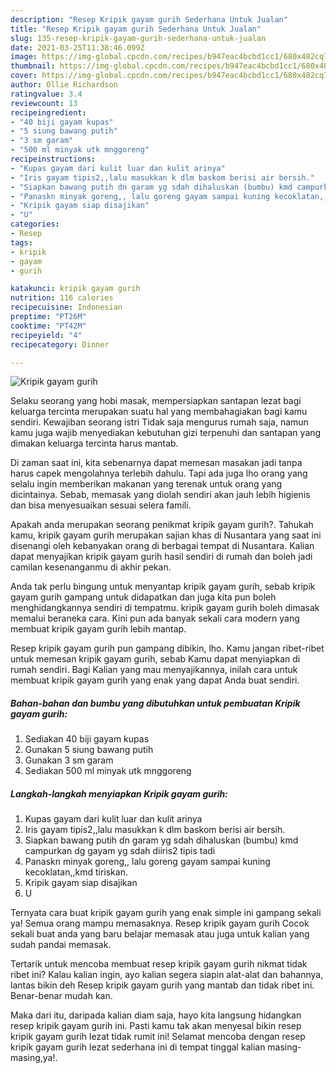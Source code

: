 ```yaml
---
description: "Resep Kripik gayam gurih Sederhana Untuk Jualan"
title: "Resep Kripik gayam gurih Sederhana Untuk Jualan"
slug: 135-resep-kripik-gayam-gurih-sederhana-untuk-jualan
date: 2021-03-25T11:38:46.099Z
image: https://img-global.cpcdn.com/recipes/b947eac4bcbd1cc1/680x482cq70/kripik-gayam-gurih-foto-resep-utama.jpg
thumbnail: https://img-global.cpcdn.com/recipes/b947eac4bcbd1cc1/680x482cq70/kripik-gayam-gurih-foto-resep-utama.jpg
cover: https://img-global.cpcdn.com/recipes/b947eac4bcbd1cc1/680x482cq70/kripik-gayam-gurih-foto-resep-utama.jpg
author: Ollie Richardson
ratingvalue: 3.4
reviewcount: 13
recipeingredient:
- "40 biji gayam kupas"
- "5 siung bawang putih"
- "3 sm garam"
- "500 ml minyak utk mnggoreng"
recipeinstructions:
- "Kupas gayam dari kulit luar dan kulit arinya"
- "Iris gayam tipis2,,lalu masukkan k dlm baskom berisi air bersih."
- "Siapkan bawang putih dn garam yg sdah dihaluskan (bumbu) kmd campurkan dg gayam yg sdah diiris2 tipis tadi"
- "Panaskn minyak goreng,, lalu goreng gayam sampai kuning kecoklatan,,kmd tiriskan."
- "Kripik gayam siap disajikan"
- "U"
categories:
- Resep
tags:
- kripik
- gayam
- gurih

katakunci: kripik gayam gurih 
nutrition: 116 calories
recipecuisine: Indonesian
preptime: "PT26M"
cooktime: "PT42M"
recipeyield: "4"
recipecategory: Dinner

---
```



![Kripik gayam gurih](https://img-global.cpcdn.com/recipes/b947eac4bcbd1cc1/680x482cq70/kripik-gayam-gurih-foto-resep-utama.jpg)

Selaku seorang yang hobi masak, mempersiapkan santapan lezat bagi keluarga tercinta merupakan suatu hal yang membahagiakan bagi kamu sendiri. Kewajiban seorang istri Tidak saja mengurus rumah saja, namun kamu juga wajib menyediakan kebutuhan gizi terpenuhi dan santapan yang dimakan keluarga tercinta harus mantab.

Di zaman  saat ini, kita sebenarnya dapat memesan masakan jadi tanpa harus capek mengolahnya terlebih dahulu. Tapi ada juga lho orang yang selalu ingin memberikan makanan yang terenak untuk orang yang dicintainya. Sebab, memasak yang diolah sendiri akan jauh lebih higienis dan bisa menyesuaikan sesuai selera famili. 



Apakah anda merupakan seorang penikmat kripik gayam gurih?. Tahukah kamu, kripik gayam gurih merupakan sajian khas di Nusantara yang saat ini disenangi oleh kebanyakan orang di berbagai tempat di Nusantara. Kalian dapat menyajikan kripik gayam gurih hasil sendiri di rumah dan boleh jadi camilan kesenanganmu di akhir pekan.

Anda tak perlu bingung untuk menyantap kripik gayam gurih, sebab kripik gayam gurih gampang untuk didapatkan dan juga kita pun boleh menghidangkannya sendiri di tempatmu. kripik gayam gurih boleh dimasak memalui beraneka cara. Kini pun ada banyak sekali cara modern yang membuat kripik gayam gurih lebih mantap.

Resep kripik gayam gurih pun gampang dibikin, lho. Kamu jangan ribet-ribet untuk memesan kripik gayam gurih, sebab Kamu dapat menyiapkan di rumah sendiri. Bagi Kalian yang mau menyajikannya, inilah cara untuk membuat kripik gayam gurih yang enak yang dapat Anda buat sendiri.

<!--inarticleads1-->

##### Bahan-bahan dan bumbu yang dibutuhkan untuk pembuatan Kripik gayam gurih:

1. Sediakan 40 biji gayam kupas
1. Gunakan 5 siung bawang putih
1. Gunakan 3 sm garam
1. Sediakan 500 ml minyak utk mnggoreng




<!--inarticleads2-->

##### Langkah-langkah menyiapkan Kripik gayam gurih:

1. Kupas gayam dari kulit luar dan kulit arinya
1. Iris gayam tipis2,,lalu masukkan k dlm baskom berisi air bersih.
1. Siapkan bawang putih dn garam yg sdah dihaluskan (bumbu) kmd campurkan dg gayam yg sdah diiris2 tipis tadi
1. Panaskn minyak goreng,, lalu goreng gayam sampai kuning kecoklatan,,kmd tiriskan.
1. Kripik gayam siap disajikan
1. U




Ternyata cara buat kripik gayam gurih yang enak simple ini gampang sekali ya! Semua orang mampu memasaknya. Resep kripik gayam gurih Cocok sekali buat anda yang baru belajar memasak atau juga untuk kalian yang sudah pandai memasak.

Tertarik untuk mencoba membuat resep kripik gayam gurih nikmat tidak ribet ini? Kalau kalian ingin, ayo kalian segera siapin alat-alat dan bahannya, lantas bikin deh Resep kripik gayam gurih yang mantab dan tidak ribet ini. Benar-benar mudah kan. 

Maka dari itu, daripada kalian diam saja, hayo kita langsung hidangkan resep kripik gayam gurih ini. Pasti kamu tak akan menyesal bikin resep kripik gayam gurih lezat tidak rumit ini! Selamat mencoba dengan resep kripik gayam gurih lezat sederhana ini di tempat tinggal kalian masing-masing,ya!.

